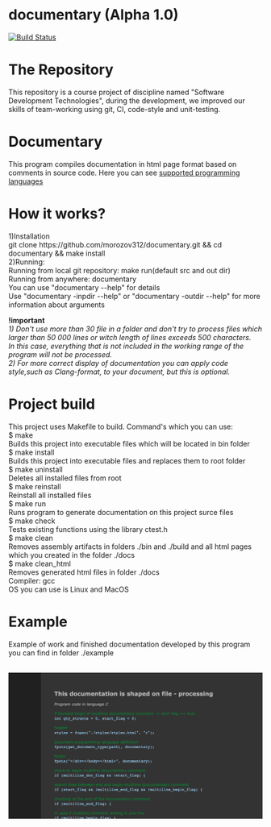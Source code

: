# documentary (Alpha 1.0)
[![Build Status](https://travis-ci.org/morozov312/geometry.svg?branch=master)](https://travis-ci.org/github/morozov312/documentary)
# The Repository
This repository is a course project of discipline named "Software Development Technologies", during the development, we improved our skills of team-working using git, CI, code-style and unit-testing.
# Documentary
This program compiles documentation in html page format based on comments in source code. Here you can see  [supported programming languages](https://github.com/morozov312/documentary/wiki)
# How it works?
<p>
1)Installation </br>
  git clone https://github.com/morozov312/documentary.git && cd documentary && make install </br>
2)Running: </br>
  Running from local git repository: make run(default src and out dir)</br>
  Running from anywhere: documentary <args> </br>
  You can use "documentary --help" for details </br>
  Use "documentary -inpdir --help" or "documentary -outdir --help" for more information about arguments </br>
</p>
<b>!important</b></br>
<i>1) Don't use more than 30 file in a folder and don't try to process files which larger than 
50 000 lines or witch length of lines exceeds 500 characters. </br>
In this case, everything that is not included in the working range of the program will not be processed. </br>
2) For more correct display of documentation you can apply code style,such as Clang-format, to your document, but this is optional.</i>
<h1>Project build</h1>
<p>
This project uses Makefile to build. Command's which you can use: </br>
$ make </br>
Builds this project into executable files which will be located in bin folder </br>
$ make install </br>
Builds this project into executable files and replaces them to root folder </br>
$ make uninstall </br>
Deletes all installed files from root </br>
$ make reinstall </br>
Reinstall all installed files </br>
$ make run </br>
Runs program to generate documentation on this project surce files </br>
$ make check </br>
Tests existing functions using the library ctest.h </br>
$ make clean </br>
Removes assembly artifacts in folders ./bin and ./build and all html pages which you created in the folder ./docs </br>
$ make clean_html </br>
Removes generated html files in folder ./docs </br>
Compiler: gcc </br> OS you can use is Linux and MacOS </br>
</p>
<h1>Example</h1>
Example of work and finished documentation developed by this program you can find in folder ./example </br></br> 
<p align="center">
  <img alt="example" src="./img/example.png">
</p>

